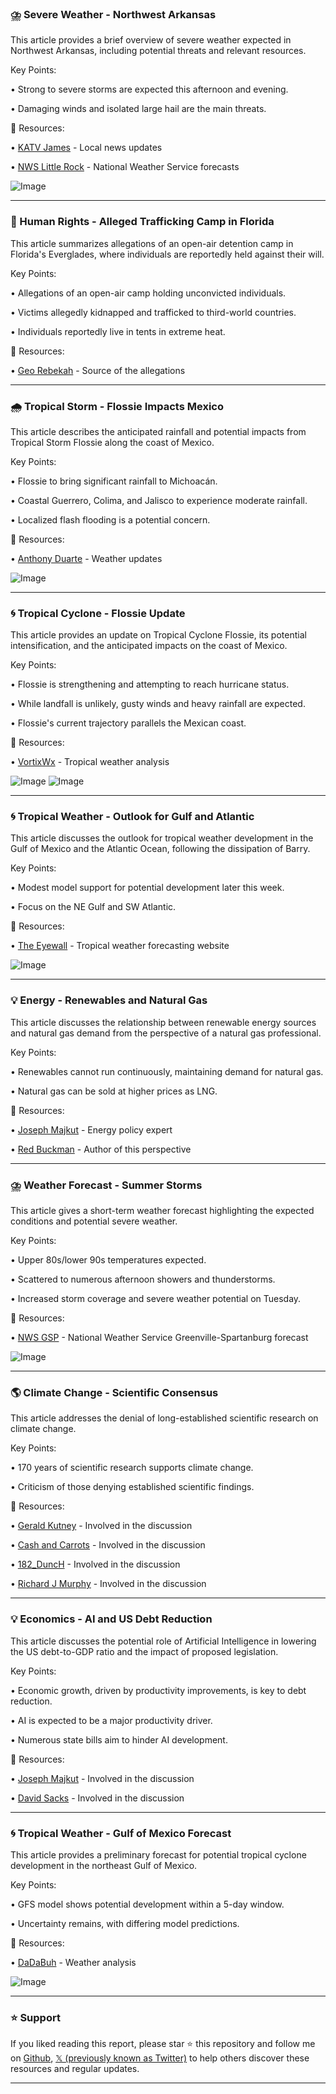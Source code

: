 ### ⛈️ Severe Weather - Northwest Arkansas

This article provides a brief overview of severe weather expected in Northwest Arkansas, including potential threats and relevant resources.

Key Points:

• Strong to severe storms are expected this afternoon and evening.

• Damaging winds and isolated large hail are the main threats.


🔗 Resources:

• [KATV James](https://x.com/KATVJames) - Local news updates

• [NWS Little Rock](https://x.com/NWSLittleRock) - National Weather Service forecasts

![Image](https://pbs.twimg.com/media/GusgTPEXUAA_qaP?format=jpg&name=small)


---

### 🚨 Human Rights - Alleged Trafficking Camp in Florida

This article summarizes allegations of an open-air detention camp in Florida's Everglades, where individuals are reportedly held against their will.

Key Points:

• Allegations of an open-air camp holding unconvicted individuals.

• Victims allegedly kidnapped and trafficked to third-world countries.

• Individuals reportedly live in tents in extreme heat.


🔗 Resources:

• [Geo Rebekah](https://x.com/GeoRebekah) - Source of the allegations


---

### 🌧️ Tropical Storm - Flossie Impacts Mexico

This article describes the anticipated rainfall and potential impacts from Tropical Storm Flossie along the coast of Mexico.

Key Points:

• Flossie to bring significant rainfall to Michoacán.

• Coastal Guerrero, Colima, and Jalisco to experience moderate rainfall.

• Localized flash flooding is a potential concern.


🔗 Resources:

• [Anthony Duarte](https://x.com/AnthonyDuarte03) - Weather updates

![Image](https://pbs.twimg.com/media/GusqJicW0AAVTQG?format=jpg&name=small)


---

### 🌀 Tropical Cyclone - Flossie Update

This article provides an update on Tropical Cyclone Flossie, its potential intensification, and the anticipated impacts on the coast of Mexico.

Key Points:

• Flossie is strengthening and attempting to reach hurricane status.

• While landfall is unlikely, gusty winds and heavy rainfall are expected.

• Flossie's current trajectory parallels the Mexican coast.


🔗 Resources:

• [VortixWx](https://x.com/VortixWx) - Tropical weather analysis

![Image](https://pbs.twimg.com/tweet_video_thumb/GusXHF8WUAAnIWr.jpg)
![Image](https://pbs.twimg.com/tweet_video_thumb/GusXHF_WEAAEuSv.jpg)


---

### 🌀 Tropical Weather - Outlook for Gulf and Atlantic

This article discusses the outlook for tropical weather development in the Gulf of Mexico and the Atlantic Ocean, following the dissipation of Barry.

Key Points:

• Modest model support for potential development later this week.

• Focus on the NE Gulf and SW Atlantic.


🔗 Resources:

• [The Eyewall](https://theeyewall.com/with-barry-out-of-the-way-we-look-at-the-next-candidate-for-development-this-coming-weekend/) - Tropical weather forecasting website

![Image](https://pbs.twimg.com/media/GusW-DdXwAAicHX?format=jpg&name=small)


---

### 💡 Energy - Renewables and Natural Gas

This article discusses the relationship between renewable energy sources and natural gas demand from the perspective of a natural gas professional.

Key Points:

• Renewables cannot run continuously, maintaining demand for natural gas.

• Natural gas can be sold at higher prices as LNG.


🔗 Resources:

• [Joseph Majkut](https://x.com/JosephMajkut) - Energy policy expert

• [Red Buckman](https://x.com/redbuckman) - Author of this perspective


---

### ⛈️ Weather Forecast - Summer Storms

This article gives a short-term weather forecast highlighting the expected conditions and potential severe weather.

Key Points:

• Upper 80s/lower 90s temperatures expected.

• Scattered to numerous afternoon showers and thunderstorms.

• Increased storm coverage and severe weather potential on Tuesday.


🔗 Resources:

• [NWS GSP](https://x.com/NWSGSP) - National Weather Service Greenville-Spartanburg forecast

![Image](https://pbs.twimg.com/media/GusDTrIXQAAVJR8?format=jpg&name=small)


---

### 🌎 Climate Change - Scientific Consensus

This article addresses the denial of long-established scientific research on climate change.

Key Points:

• 170 years of scientific research supports climate change.

• Criticism of those denying established scientific findings.


🔗 Resources:

• [Gerald Kutney](https://x.com/GeraldKutney) - Involved in the discussion

• [Cash and Carrots](https://x.com/cashandcarrots) - Involved in the discussion

• [182_DuncH](https://x.com/182_DuncH) - Involved in the discussion

• [Richard J Murphy](https://x.com/RichardJMurphy) - Involved in the discussion


---

### 💡 Economics - AI and US Debt Reduction

This article discusses the potential role of Artificial Intelligence in lowering the US debt-to-GDP ratio and the impact of proposed legislation.

Key Points:

• Economic growth, driven by productivity improvements, is key to debt reduction.

• AI is expected to be a major productivity driver.

• Numerous state bills aim to hinder AI development.


🔗 Resources:

• [Joseph Majkut](https://x.com/JosephMajkut) - Involved in the discussion

• [David Sacks](https://x.com/DavidSacks) - Involved in the discussion


---

### 🌀 Tropical Weather - Gulf of Mexico Forecast

This article provides a preliminary forecast for potential tropical cyclone development in the northeast Gulf of Mexico.

Key Points:

• GFS model shows potential development within a 5-day window.

• Uncertainty remains, with differing model predictions.


🔗 Resources:

• [DaDaBuh](https://x.com/DaDaBuh) - Weather analysis

![Image](https://pbs.twimg.com/media/Gur_-76XcAALJEc?format=jpg&name=small)


---

### ⭐️ Support

If you liked reading this report, please star ⭐️ this repository and follow me on [Github](https://github.com/Drix10), [𝕏 (previously known as Twitter)](https://x.com/DRIX_10_) to help others discover these resources and regular updates.

---